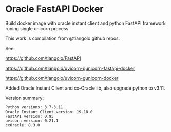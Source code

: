 # Oracle FastAPI Docker
Build docker image with oracle instant client and python FastAPI framework runing single unicorn process


This work is compilation from @tiangolo github repos.

See:

https://github.com/tiangolo/FastAPI

https://github.com/tiangolo/uvicorn-gunicorn-fastapi-docker

https://github.com/tiangolo/uvicorn-gunicorn-docker

Added Oracle Instant Client and cx-Oracle lib, also upgrade python to v3.11.

Version summary:
```
Python versions: 3.7-3.11
Oracle Instant Client version: 19.18.0
FastAPI version: 0.95
uvicorn version: 0.21.1
cxOracle: 8.3.0 
```
